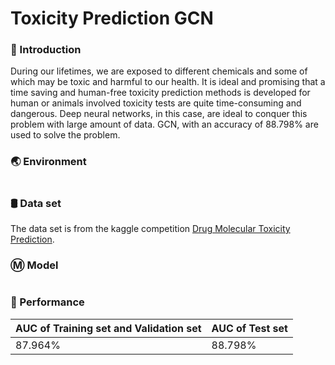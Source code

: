 # Toxicity Prediction GCN

### :book: Introduction

During our lifetimes, we are exposed to different chemicals and some of which may be toxic and harmful to our health. It is ideal and promising that a time saving and human-free toxicity prediction methods is developed for human or animals involved toxicity tests are quite time-consuming and dangerous. Deep neural networks, in this case, are ideal to conquer this problem with large amount of data. GCN, with an accuracy of 88.798% are used to solve the problem.

### :earth_asia: Environment

![]()![]()

### :oil_drum: Data set

The data set is from the kaggle competition [Drug Molecular Toxicity Prediction](https://www.kaggle.com/c/cs410-2020-fall-ai-project-1).

### :m: Model

![]()

### :triangular_flag_on_post: Performance

| AUC of Training set and Validation set | AUC of Test set |
| -------------------------------------- | --------------- |
| 87.964%                                | 88.798%         |

